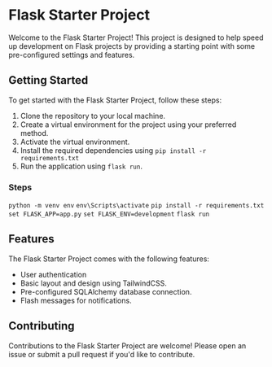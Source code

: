 # Flask Starter Project

Welcome to the Flask Starter Project! This project is designed to help speed up development on Flask projects by providing a starting point with some pre-configured settings and features.

## Getting Started

To get started with the Flask Starter Project, follow these steps:

1. Clone the repository to your local machine.
2. Create a virtual environment for the project using your preferred method.
3. Activate the virtual environment.
4. Install the required dependencies using `pip install -r requirements.txt`
5. Run the application using `flask run`.

### Steps
`python -m venv env`
`env\Scripts\activate`
`pip install -r requirements.txt`
`set FLASK_APP=app.py`
`set FLASK_ENV=development`
`flask run`

## Features

The Flask Starter Project comes with the following features:

- User authentication
- Basic layout and design using TailwindCSS.
- Pre-configured SQLAlchemy database connection.
- Flash messages for notifications.

## Contributing

Contributions to the Flask Starter Project are welcome! Please open an issue or submit a pull request if you'd like to contribute.
